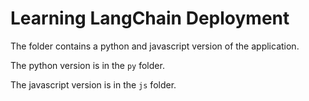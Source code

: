 # Learning LangChain Deployment


The folder contains a python and javascript version of the application.

The python version is in the `py` folder.

The javascript version is in the `js` folder.
